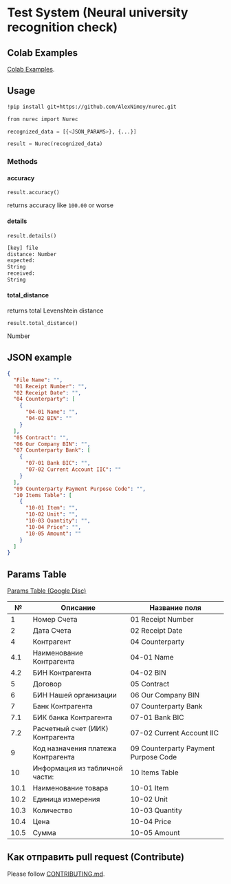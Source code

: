 # Test System (Neural university recognition check)

## Colab Examples

[Colab Examples](https://colab.research.google.com/drive/19878-C6WMm1ApNNEw5-Y3Xt-Tskwrgwb?usp=sharing).

## Usage

```bash
!pip install git+https://github.com/AlexNimoy/nurec.git

from nurec import Nurec
```

```python
recognized_data = [{<JSON_PARAMS>}, {...}]

result = Nurec(recognized_data)
```

### Methods

#### accuracy

`result.accuracy()`

returns accuracy like `100.00` or worse

#### details

`result.details()`

```bash
[key] file
distance: Number
expected:
String
received:
String
```

#### total_distance

returns total Levenshtein distance

`result.total_distance()`

Number

## JSON example

```json
{
  "File Name": "",
  "01 Receipt Number": "",
  "02 Receipt Date": "",
  "04 Counterparty": [
    {
      "04-01 Name": "",
      "04-02 BIN": ""
    }
  ],
  "05 Contract": "",
  "06 Our Company BIN": "",
  "07 Counterparty Bank": [
    {
      "07-01 Bank BIC": "",
      "07-02 Current Account IIC": ""
    }
  ],
  "09 Counterparty Payment Purpose Code": "",
  "10 Items Table": [
    {
      "10-01 Item": "",
      "10-02 Unit": "",
      "10-03 Quantity": "",
      "10-04 Price": "",
      "10-05 Amount": ""
    }
  ]
}
```

## Params Table

[Params Table (Google Disc)](https://docs.google.com/spreadsheets/d/14AIRNzPu7_TQo_VaDG64RQo2k1brj8DDg_k--Eqtkzk/edit#gid=0)

| №    | Описание                           | Название поля                        |
| ---- | ---------------------------------- | ------------------------------------ |
| 1    | Номер Счета                        | 01 Receipt Number                    |
| 2    | Дата Счета                         | 02 Receipt Date                      |
| 4    | Контрагент                         | 04 Counterparty                      |
| 4.1  | Наименование Контрагента           | 04-01 Name                           |
| 4.2  | БИН Контрагента                    | 04-02 BIN                            |
| 5    | Договор                            | 05 Contract                          |
| 6    | БИН Нашей организации              | 06 Our Company BIN                   |
| 7    | Банк Контрагента                   | 07 Counterparty Bank                 |
| 7.1  | БИК банка Контрагента              | 07-01 Bank BIC                       |
| 7.2  | Расчетный счет (ИИК) Контрагента   | 07-02 Current Account IIC            |
| 9    | Код назначения платежа Контрагента | 09 Counterparty Payment Purpose Code |
| 10   | Информация из табличной части:     | 10 Items Table                       |
| 10.1 | Наименование товара                | 10-01 Item                           |
| 10.2 | Единица измерения                  | 10-02 Unit                           |
| 10.3 | Количество                         | 10-03 Quantity                       |
| 10.4 | Цена                               | 10-04 Price                          |
| 10.5 | Сумма                              | 10-05 Amount                         |

## Как отправить pull request (Contribute)

Please follow [CONTRIBUTING.md](CONTRIBUTING.md).
